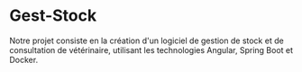 # Gest-Stock
Notre projet consiste en la création d'un logiciel de gestion de stock et de consultation de vétérinaire, utilisant les technologies Angular, Spring Boot et Docker.
